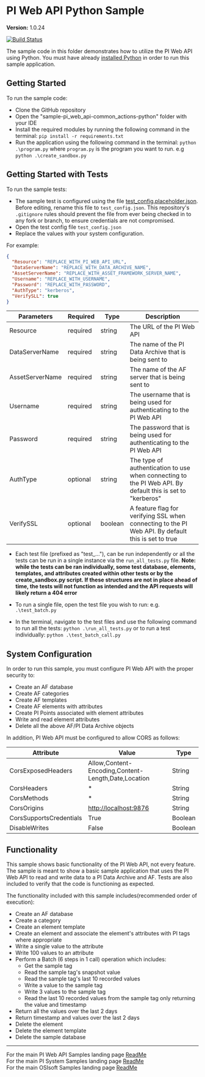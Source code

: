 # PI Web API Python Sample

**Version:** 1.0.24

[![Build Status](https://dev.azure.com/osieng/engineering/_apis/build/status/product-readiness/PI-System/osisoft.sample-pi_web_api-common_actions-python?repoName=osisoft%2Fsample-pi_web_api-common_actions-python&branchName=main)](https://dev.azure.com/osieng/engineering/_build/latest?definitionId=2663&repoName=osisoft%2Fsample-pi_web_api-common_actions-python&branchName=main)

The sample code in this folder demonstrates how to utilize the PI Web API using Python. You must have already [installed Python](https://www.python.org/downloads/) in order to run this sample application.

## Getting Started

To run the sample code:

- Clone the GitHub repository
- Open the "sample-pi_web_api-common_actions-python" folder with your IDE
- Install the required modules by running the following command in the terminal: `pip install -r requirements.txt`
- Run the application using the following command in the terminal: `python .\program.py` where `program.py` is the program you want to run. e.g `python .\create_sandbox.py`

## Getting Started with Tests

To run the sample tests:

- The sample test is configured using the file [test_config.placeholder.json](test_config.placeholder.json). Before editing, rename this file to `test_config.json`. This repository's `.gitignore` rules should prevent the file from ever being checked in to any fork or branch, to ensure credentials are not compromised.
- Open the test config file `test_config.json`
- Replace the values with your system configuration.

For example:

```json
{
  "Resource": "REPLACE_WITH_PI_WEB_API_URL",
  "DataServerName": "REPLACE_WITH_DATA_ARCHIVE_NAME",
  "AssetServerName": "REPLACE_WITH_ASSET_FRAMEWORK_SERVER_NAME",
  "Username": "REPLACE_WITH_USERNAME",
  "Password": "REPLACE_WITH_PASSWORD",
  "AuthType": "kerberos",
  "VerifySLL": true
}
```

| Parameters      | Required | Type    | Description                                                                                               |
| --------------- | -------- | ------- | --------------------------------------------------------------------------------------------------------- |
| Resource        | required | string  | The URL of the PI Web API                                                                                 |
| DataServerName  | required | string  | The name of the PI Data Archive that is being sent to                                                     |
| AssetServerName | required | string  | The name of the AF server that is being sent to                                                           |
| Username        | required | string  | The username that is being used for authenticating to the PI Web API                                      |
| Password        | required | string  | The password that is being used for authenticating to the PI Web API                                      |
| AuthType        | optional | string  | The type of authentication to use when connecting to the PI Web API. By default this is set to "kerberos" |
| VerifySSL       | optional | boolean | A feature flag for verifying SSL when connecting to the PI Web API. By default this is set to true        |

- Each test file (prefixed as "test\_..."), can be run independently or all the tests can be run in a single instance via the `run_all_tests.py` file. **Note: while the tests can be ran individually, some test database, elements, templates, and attributes created within other tests or by the create_sandbox.py script. If these structures are not in place ahead of time, the tests will not function as intended and the API requests will likely return a 404 error**
- To run a single file, open the test file you wish to run: e.g. `.\test_batch.py`

- In the terminal, navigate to the test files and use the following command to run all the tests: `python .\run_all_tests.py` or to run a test individually: `python .\test_batch_call.py`

## System Configuration

In order to run this sample, you must configure PI Web API with the proper security to:

- Create an AF database
- Create AF categories
- Create AF templates
- Create AF elements with attributes
- Create PI Points associated with element attributes
- Write and read element attributes
- Delete all the above AF/PI Data Archive objects

In addition, PI Web API must be configured to allow CORS as follows:

| Attribute               | Value                                               | Type    |
| ----------------------- | --------------------------------------------------- | ------- |
| CorsExposedHeaders      | Allow,Content-Encoding,Content-Length,Date,Location | String  |
| CorsHeaders             | \*                                                  | String  |
| CorsMethods             | \*                                                  | String  |
| CorsOrigins             | [http://localhost:9876](http://localhost:9876)      | String  |
| CorsSupportsCredentials | True                                                | Boolean |
| DisableWrites           | False                                               | Boolean |

## Functionality

This sample shows basic functionality of the PI Web API, not every feature. The sample is meant to show a basic sample application that uses the PI Web API to read and write data to a PI Data Archive and AF. Tests are also included to verify that the code is functioning as expected.

The functionality included with this sample includes(recommended order of execution):

- Create an AF database
- Create a category
- Create an element template
- Create an element and associate the element's attributes with PI tags where appropriate
- Write a single value to the attribute
- Write 100 values to an attribute
- Perform a Batch (6 steps in 1 call) operation which includes:
  - Get the sample tag
  - Read the sample tag's snapshot value
  - Read the sample tag's last 10 recorded values
  - Write a value to the sample tag
  - Write 3 values to the sample tag
  - Read the last 10 recorded values from the sample tag only returning the value and timestamp
- Return all the values over the last 2 days
- Return timestamp and values over the last 2 days
- Delete the element
- Delete the element template
- Delete the sample database

---

For the main PI Web API Samples landing page [ReadMe](https://github.com/osisoft/OSI-Samples-PI-System/tree/main/docs/PI-Web-API-Docs)  
For the main PI System Samples landing page [ReadMe](https://github.com/osisoft/OSI-Samples-PI-System)  
For the main OSIsoft Samples landing page [ReadMe](https://github.com/osisoft/OSI-Samples)
